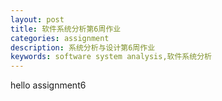 ```yaml
---
layout: post
title: 软件系统分析第6周作业
categories: assignment
description: 系统分析与设计第6周作业
keywords: software system analysis,软件系统分析
---
```


hello assignment6
